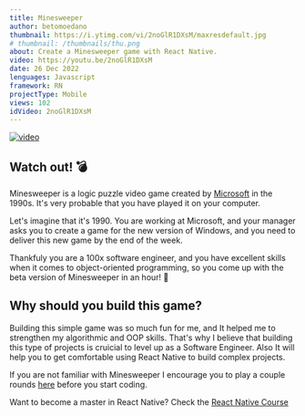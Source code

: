 ```yaml
---
title: Minesweeper
author: betomoedano
thumbnail: https://i.ytimg.com/vi/2noGlR1DXsM/maxresdefault.jpg
# thumbnail: /thumbnails/thu.png
about: Create a Minesweeper game with React Native.
video: https://youtu.be/2noGlR1DXsM
date: 26 Dec 2022
lenguages: Javascript
framework: RN
projectType: Mobile
views: 102
idVideo: 2noGlR1DXsM
---
```


<VimeoPlayer
  src="https://www.youtube.com/embed/Yi6kwUZDtkw"
  title="Adding Posts and Reactions"
/>

[![video](https://img.youtube.com/vi/NNVPZFKAJIQ/0.jpg)](https://www.youtube.com/watch?v=NNVPZFKAJIQ)

## Watch out! 💣

Minesweeper is a logic puzzle video game created by [Microsoft](https://www.microsoft.com/en-us/?ql=4) in the 1990s. It's very probable that
you have played it on your computer.

Let's imagine that it's 1990. You are working at Microsoft, and your manager asks you to create a game for the new version of Windows, and you need to deliver this new game by the end of the week.

Thankfuly you are a 100x software engineer, and you have excellent skills when it comes to object-oriented programming, so you come up with the beta version of Minesweeper in an hour! 🤯

## Why should you build this game?

Building this simple game was so much fun for me, and It helped me to strengthen my algorithmic and OOP skills. That's why I believe that building this type of projects is cruicial to level up as a Software Engineer.
Also It will help you to get comfortable using React Native to build complex projects.

If you are not familiar with Minesweeper I encourage you to play a couple rounds [here](https://www.google.com/search?q=mineswiper&oq=mine&aqs=chrome.0.69i59j69i57j46i20i263i433i512j69i59j69i60l4.839j0j7&sourceid=chrome&ie=UTF-8) before you start coding.

Want to become a master in React Native? Check the [React Native Course](https://www.codewithbeto/learn)
